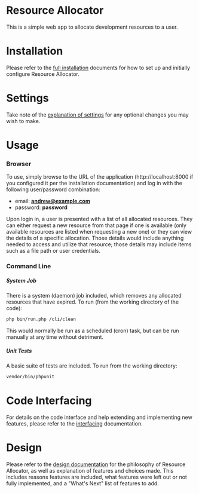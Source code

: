 # Resource Allocator

This is a simple web app to allocate development resources to a user.

# Installation

Please refer to the [full installation](./documentation/INSTALL.md) documents for how to set up and initially configure Resource Allocator.

# Settings

Take note of the [explanation of settings](./documentation/settings.md) for any optional changes you may wish to make.

# Usage

### Browser

To use, simply browse to the URL of the application (http://localhost:8000 if you configured it per the installation documentation) and log in with the following user/password combination:
- email: **andrew@example.com**
- password: **password**

Upon login in, a user is presented with a list of all allocated resources. They can either request a new resource from that page if one is available (only available resources are listed when requesting a new one) or they can view the details of a specific allocation. Those details would include anything needed to access and utilize that resource; those details may include items such as a file path or user credentials.

### Command Line

##### System Job

There is a system (daemon) job included, which removes any allocated resources that have expired. To run (from the working directory of the code):

```bash
php bin/run.php /cli/clean
```

This would normally be run as a scheduled (cron) task, but can be run manually at any time without detriment.

##### Unit Tests

A basic suite of tests are included. To run from the working directory:

```bash
vendor/bin/phpunit
```

# Code Interfacing

For details on the code interface and help extending and implementing new features, please refer to the [interfacing](./documentation/code_interface.md) documentation.

# Design

Please refer to the [design documentation](./documentation/settings.md) for the philosophy of Resource Allocator, as well as explanation of features and choices made. This includes reasons features are included, what features were left out or not fully implemented, and a "What's Next" list of features to add.